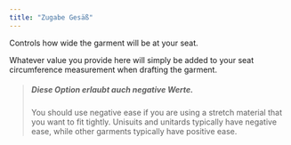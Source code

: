 ```yaml
---
title: "Zugabe Gesäß"
---
```


Controls how wide the garment will be at your seat.

Whatever value you provide here will simply be added to your seat circumference measurement when drafting the garment.

> ##### Diese Option erlaubt auch negative Werte.
> 
> You should use negative ease if you are using a stretch material that you want to fit tightly. Unisuits and unitards typically have negative ease, while other garments typically have positive ease.





